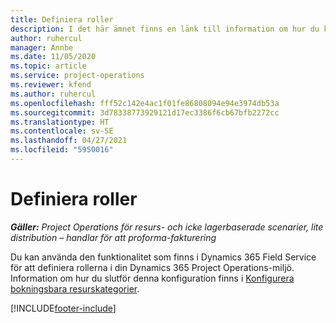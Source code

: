 ```yaml
---
title: Definiera roller
description: I det här ämnet finns en länk till information om hur du konfigurerar bokningsbara resurskategorier.
author: ruhercul
manager: Annbe
ms.date: 11/05/2020
ms.topic: article
ms.service: project-operations
ms.reviewer: kfend
ms.author: ruhercul
ms.openlocfilehash: fff52c142e4ac1f01fe86808094e94e3974db53a
ms.sourcegitcommit: 3d78338773929121d17ec3386f6cb67bfb2272cc
ms.translationtype: HT
ms.contentlocale: sv-SE
ms.lasthandoff: 04/27/2021
ms.locfileid: "5950016"
---
```

# <a name="define-roles"></a>Definiera roller

_**Gäller:** Project Operations för resurs- och icke lagerbaserade scenarier, lite distribution – handlar för att proforma-fakturering_

Du kan använda den funktionalitet som finns i Dynamics 365 Field Service för att definiera rollerna i din Dynamics 365 Project Operations-miljö. Information om hur du slutför denna konfiguration finns i [Konfigurera bokningsbara resurskategorier](/dynamics365/field-service/set-up-bookable-resource-categories).


[!INCLUDE[footer-include](../includes/footer-banner.md)]